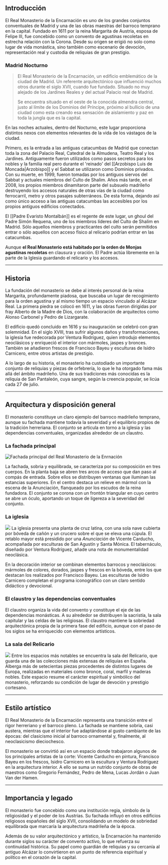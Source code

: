 ## Introducción

El Real Monasterio de la Encarnación es uno de los grandes conjuntos conventuales de Madrid y una de las obras maestras del barroco temprano en la capital. Fundado en 1611 por la reina Margarita de Austria, esposa de Felipe III, fue concebido como un convento de agustinas recoletas en estrecha relación con la Corona. Desde su origen se erigió no solo como lugar de vida monástica, sino también como escenario de devoción, representación real y custodia de reliquias de gran prestigio.
### Madrid Nocturno

>El Real Monasterio de la Encarnación, un edificio emblemático de la ciudad de Madrid. Un referente arquitectónico que influenció muchos otros durante el siglo XVII, cuando fue fundado. Situado no muy alejado de los Jardines Reales y del actual Palacio real de Madrid.
>
> Se encuentra situado en el oeste de la conocida almendra central, justo al límite de los Dominios del Príncipe, próximo al bullicio de una ciudad como esta creando esa sensación de aislamiento y paz en toda la jungla que es la capital. 

En las noches actuales, dentro del Nocturno, este lugar proporciona distintos nexos con elementos relevantes de la vida de los vástagos de la ciudad.

Primero, es la entrada a las antiguas catacumbas de Madrid que conectan toda la zona del Palacio Real, Catedral de la Almudena, Teatro Real y los Jardines. Antiguamente fueron utilizados como pasos secretos para los nobles y la familia real pero durante el 'reinado' del [[Arzobispo Luis de Moncada|Arzobispo]] y el Sabbat se utilizaron como Dominios privados. Con su muerte, en 1999, fueron tomadas por los antiguos siervos del Sabbat y actuales miembros del Culto de Shalim. Años más tarde, en el 2008, los propios miembros dinamitaron parte del subsuelo madrileño destruyendo los accesos naturales de otras vías de la ciudad como ferrocarril, metro y otros pasajes subterráneos. De esta forma, dejando así como único acceso a las antiguas catacumbas las accesibles por los propios antiguos edificios conectados. 

El [[Padre Evaristo Montalbán]] es el regente de este lugar, un ghoul del Padre Simón Requena, uno de los miembros líderes del Culto de Shalim en Madrid. Sólo aquellos miembros y practicantes del culto serán permitidos entrar o sólo aquellos con acceso físico al relicario podrían entrar en las catacumbas. 

Aunque **el Real Monasterio está habitado por la orden de Monjas agustinas recoletas** en clausura y oración. El Padre actúa libremente en la parte de la Iglesia guardando el relicario y los accesos. 

---
## Historia

La fundación del monasterio se debe al interés personal de la reina Margarita, profundamente piadosa, que buscaba un lugar de recogimiento para la orden agustina y al mismo tiempo un espacio vinculado al Alcázar Real. La primera piedra se colocó en 1611, y las obras fueron dirigidas por fray Alberto de la Madre de Dios, con la colaboración de arquitectos como Alonso Carbonel y Pedro de Lizargarate.

El edificio quedó concluido en 1616 y su inauguración se celebró con gran solemnidad. En el siglo XVIII, tras sufrir algunos daños y transformaciones, la iglesia fue redecorada por Ventura Rodríguez, quien introdujo elementos neoclásicos y enriqueció el interior con mármoles, jaspes y bronces. También se añadieron frescos de Francisco Bayeu y esculturas de Isidro Carnicero, entre otros artistas de prestigio.

A lo largo de su historia, el monasterio ha custodiado un importante conjunto de reliquias y piezas de orfebrería, lo que le ha otorgado fama más allá del ámbito madrileño. Una de sus tradiciones más conocidas es la reliquia de San Pantaleón, cuya sangre, según la creencia popular, se licúa cada 27 de julio.

---
## Arquitectura y disposición general

El monasterio constituye un claro ejemplo del barroco madrileño temprano, aunque su fachada mantiene todavía la severidad y el equilibrio propios de la tradición herreriana. El conjunto se articula en torno a la iglesia y las dependencias conventuales, organizadas alrededor de un claustro.
### La fachada principal
![Fachada principal del Real Monasterio de la Enrnación](https://madridrocks.iessapereaude.com/wp-content/uploads/2017/05/1200px-Real_Monasterio_de_la_Encarnaci%C3%B3n_Madrid_01.jpg)

La fachada, sobria y equilibrada, se caracteriza por su composición en tres cuerpos. En la planta baja se abren tres arcos de acceso que dan paso al compás de entrada. Sobre ellos se distribuyen ventanas que iluminan las estancias superiores. En el centro destaca un relieve en mármol con la escena de la Anunciación, flanqueado por los escudos de la reina fundadora. El conjunto se corona con un frontón triangular en cuyo centro se abre un óculo, aportando un toque de ligereza a la severidad del conjunto.
### La iglesia
![](https://blogger.googleusercontent.com/img/b/R29vZ2xl/AVvXsEhu-BIIylySw1wwK0kv7jMW1EliovyTTbz9hi9U_jb-zcnv8qSHKJGFb9Bx97tsFnMKSioznUwajurTShYkuSXkT96wTzOTjRQzT0FmE1fWrJvuvVbcdgiz4GWWvsCroAN6bxXk8OKC-hs/s1600/Encarnaci%25C3%25B3n%2Binterior%2Bcon%2Bpinturas%2Blaterales%252C%2Bwikipedia.jpg)
La iglesia presenta una planta de cruz latina, con una sola nave cubierta por bóveda de cañón y un crucero sobre el que se eleva una cúpula. El retablo mayor está presidido por una _Anunciación_ de Vicente Carducho, acompañada por esculturas de San Agustín y Santa Mónica. El tabernáculo, diseñado por Ventura Rodríguez, añade una nota de monumentalidad neoclásica.

En la decoración interior se combinan elementos barrocos y neoclásicos: mármoles de colores, dorados, jaspes y frescos en la bóveda, entre los que destacan los realizados por Francisco Bayeu. Las esculturas de Isidro Carnicero completan el programa iconográfico con un claro sentido didáctico y devocional.
### El claustro y las dependencias conventuales

El claustro organiza la vida del convento y constituye el eje de las dependencias monásticas. A su alrededor se distribuyen la sacristía, la sala capitular y las celdas de las religiosas. El claustro mantiene la sobriedad arquitectónica propia de la primera fase del edificio, aunque con el paso de los siglos se ha enriquecido con elementos artísticos.
### La sala del Relicario
![](https://blogger.googleusercontent.com/img/b/R29vZ2xl/AVvXsEgwm6RB9qHVmQaJlzHovv1hlyVRSl4gmwwHDhko3yCnZFxNVtiM-QAibO369349MXZh1wb6a5k3wV0tVs4Shp-DPJLRdmDeAX2EnOQUSVlcvyIARCr7DBbMkr0hxHaWaryKAGW-tscKBSE/s1600/Encarnaci%25C3%25B3n%2Brelicario%252C%2Bpatrimonio.jpg)
Entre los espacios más notables se encuentra la sala del Relicario, que guarda una de las colecciones más extensas de reliquias en España. Alberga más de setecientas piezas procedentes de distintos lugares de Europa, realizadas en materiales como bronce, coral, marfil y maderas nobles. Este espacio resume el carácter espiritual y simbólico del monasterio, reforzando su condición de lugar de devoción y prestigio cortesano.

---
## Estilo artístico

El Real Monasterio de la Encarnación representa una transición entre el rigor herreriano y el barroco pleno. La fachada se mantiene sobria, casi austera, mientras que el interior fue adaptándose al gusto cambiante de las épocas: del clasicismo inicial al barroco ornamental y, finalmente, al neoclasicismo dieciochesco.

El monasterio se convirtió así en un espacio donde trabajaron algunos de los principales artistas de la corte: Vicente Carducho en pintura, Francisco Bayeu en los frescos, Isidro Carnicero en la escultura y Ventura Rodríguez en la arquitectura interior. A ello se suma un nutrido conjunto de obras de maestros como Gregorio Fernández, Pedro de Mena, Lucas Jordán o Juan Van der Hamen.

---

## Importancia y legado

El monasterio fue concebido como una institución regia, símbolo de la religiosidad y el poder de los Austrias. Su fachada influyó en otros edificios religiosos españoles del siglo XVII, consolidando un modelo de sobriedad equilibrada que marcaría la arquitectura madrileña de la época.

Además de su valor arquitectónico y artístico, la Encarnación ha mantenido durante siglos su carácter de convento activo, lo que refuerza su continuidad histórica. Su papel como guardián de reliquias y su cercanía al antiguo Alcázar lo convirtieron en un punto de referencia espiritual y político en el corazón de la capital.


